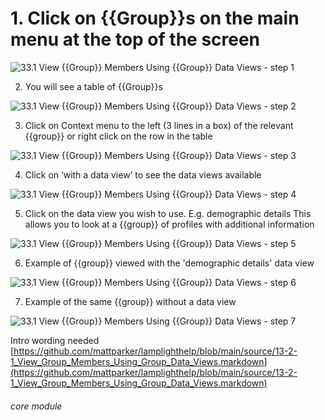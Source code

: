 # 1. Click on {{Group}}s on the main menu at the top of the screen


![33.1 View {{Group}} Members Using {{Group}} Data Views - step 1](33.1_View_List_Members_Using_List_Data_Views_im_1.png)

2. You will see a table of {{Group}}s

![33.1 View {{Group}} Members Using {{Group}} Data Views - step 2](33.1_View_List_Members_Using_List_Data_Views_im_2.png)

3. Click on Context menu to the left (3 lines in a box) of the relevant {{group}} or right click on the row in the table

![33.1 View {{Group}} Members Using {{Group}} Data Views - step 3](33.1_View_List_Members_Using_List_Data_Views_im_3.png)

4. Click on ‘with a data view’ to see the data views available

![33.1 View {{Group}} Members Using {{Group}} Data Views - step 4](33.1_View_List_Members_Using_List_Data_Views_im_4.png)

5. Click on the data view you wish to use. E.g. demographic details
This allows you to look at a {{group}} of profiles with additional information

![33.1 View {{Group}} Members Using {{Group}} Data Views - step 5](33.1_View_List_Members_Using_List_Data_Views_im_5.png)

6. Example of {{group}} viewed with the &#039;demographic details&#039; data view

![33.1 View {{Group}} Members Using {{Group}} Data Views - step 6](33.1_View_List_Members_Using_List_Data_Views_im_6.png)

7. Example of the same {{group}} without a data view

![33.1 View {{Group}} Members Using {{Group}} Data Views - step 7](33.1_View_List_Members_Using_List_Data_Views_im_7.png)

Intro wording needed
[https://github.com/mattparker/lamplighthelp/blob/main/source/13-2-1_View_Group_Members_Using_Group_Data_Views.markdown](https://github.com/mattparker/lamplighthelp/blob/main/source/13-2-1_View_Group_Members_Using_Group_Data_Views.markdown)

###### core module